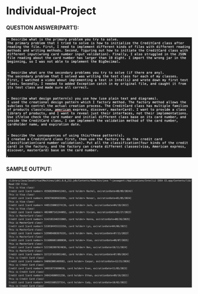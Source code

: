 # Individual-Project
#### QUESTION ANSWER(PART1):
![](images/question.png)


#### SAMPLE OUTPUT:
![](images/sample-output.png)
